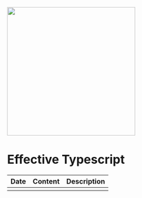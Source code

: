 <img src="http://image.yes24.com/goods/102124327/XL" width="300">

# Effective Typescript

| Date | Content | Description |
| ---- | ------- | ----------- |
|      | []()    |             |
